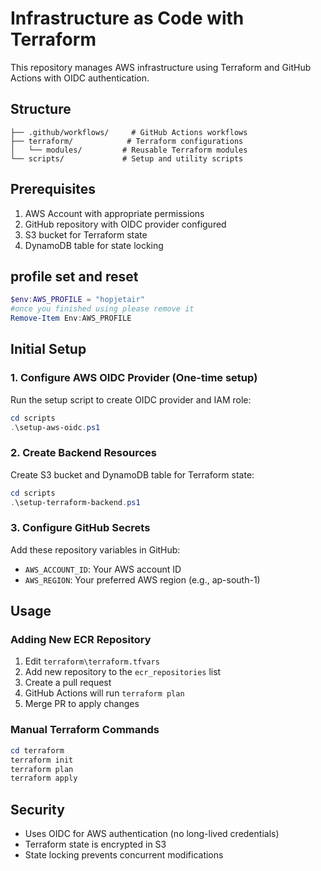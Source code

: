 ﻿# Infrastructure as Code with Terraform

This repository manages AWS infrastructure using Terraform and GitHub Actions with OIDC authentication.

## Structure

```
├── .github/workflows/     # GitHub Actions workflows
├── terraform/            # Terraform configurations
│   └── modules/         # Reusable Terraform modules
└── scripts/             # Setup and utility scripts
```

## Prerequisites

1. AWS Account with appropriate permissions
2. GitHub repository with OIDC provider configured
3. S3 bucket for Terraform state
4. DynamoDB table for state locking

## profile set and reset
```powershell
$env:AWS_PROFILE = "hopjetair"
#once you finished using please remove it
Remove-Item Env:AWS_PROFILE
```

## Initial Setup

### 1. Configure AWS OIDC Provider (One-time setup)

Run the setup script to create OIDC provider and IAM role:

```powershell
cd scripts
.\setup-aws-oidc.ps1
```

### 2. Create Backend Resources

Create S3 bucket and DynamoDB table for Terraform state:

```powershell
cd scripts
.\setup-terraform-backend.ps1
```

### 3. Configure GitHub Secrets

Add these repository variables in GitHub:

- `AWS_ACCOUNT_ID`: Your AWS account ID
- `AWS_REGION`: Your preferred AWS region (e.g., ap-south-1)

## Usage

### Adding New ECR Repository

1. Edit `terraform\terraform.tfvars`
2. Add new repository to the `ecr_repositories` list
3. Create a pull request
4. GitHub Actions will run `terraform plan`
5. Merge PR to apply changes

### Manual Terraform Commands

```powershell
cd terraform
terraform init
terraform plan
terraform apply
```

## Security

- Uses OIDC for AWS authentication (no long-lived credentials)
- Terraform state is encrypted in S3
- State locking prevents concurrent modifications
